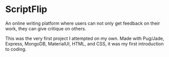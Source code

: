 # ScriptFlip
An online writing platform where users can not only get feedback on their work, they can give critique on others.

This was the very first project I attempted on my own. Made with Pug/Jade, Express, MongoDB, MaterialUI, HTML, and CSS, it was my first introduction to coding. 
